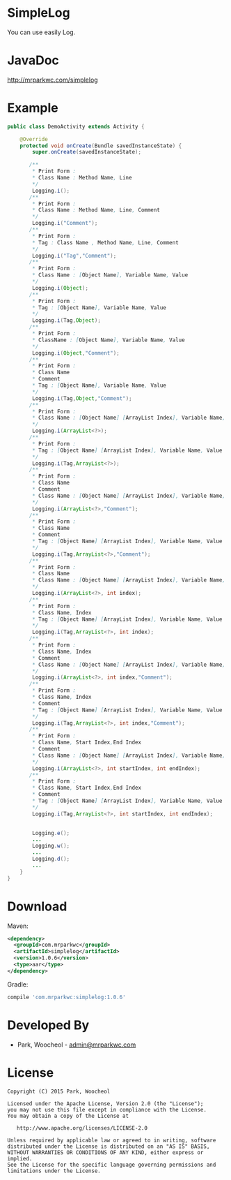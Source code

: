 # SimpleLog

You can use easily Log.

JavaDoc
============
<http://mrparkwc.com/simplelog>

Example
============
```java
public class DemoActivity extends Activity {

    @Override
    protected void onCreate(Bundle savedInstanceState) {
        super.onCreate(savedInstanceState);

       /**
        * Print Form :
        * Class Name : Method Name, Line
        */
        Logging.i(); 
       /**
        * Print Form :
        * Class Name : Method Name, Line, Comment
        */  
        Logging.i("Comment"); 
       /**
        * Print Form :
        * Tag : Class Name , Method Name, Line, Comment
        */
        Logging.i("Tag","Comment"); 
       /**
        * Print Form :
        * Class Name : [Object Name], Variable Name, Value
        */
        Logging.i(Object); 
       /**
        * Print Form :
        * Tag : [Object Name], Variable Name, Value
        */
        Logging.i(Tag,Object); 
       /**
        * Print Form :
        * ClassName : [Object Name], Variable Name, Value
        */
        Logging.i(Object,"Comment");
       /**
        * Print Form :
        * Class Name
        * Comment
        * Tag : [Object Name], Variable Name, Value
        */
        Logging.i(Tag,Object,"Comment");
       /**
        * Print Form :
        * Class Name : [Object Name] [ArrayList Index], Variable Name, Value
        */
        Logging.i(ArrayList<?>); 
       /**
        * Print Form :
        * Tag : [Object Name] [ArrayList Index], Variable Name, Value
        */
        Logging.i(Tag,ArrayList<?>); 
       /**
        * Print Form :
        * Class Name
        * Comment
        * Class Name : [Object Name] [ArrayList Index], Variable Name, Value
        */
        Logging.i(ArrayList<?>,"Comment");
       /**
        * Print Form :
        * Class Name
        * Comment
        * Tag : [Object Name] [ArrayList Index], Variable Name, Value
        */
        Logging.i(Tag,ArrayList<?>,"Comment");
       /**
        * Print Form :
        * Class Name
        * Class Name : [Object Name] [ArrayList Index], Variable Name, Value
        */
        Logging.i(ArrayList<?>, int index); 
       /**
        * Print Form :
        * Class Name, Index
        * Tag : [Object Name] [ArrayList Index], Variable Name, Value
        */
        Logging.i(Tag,ArrayList<?>, int index); 
       /**
        * Print Form :
        * Class Name, Index
        * Comment
        * Class Name : [Object Name] [ArrayList Index], Variable Name, Value
        */
        Logging.i(ArrayList<?>, int index,"Comment");
       /**
        * Print Form :
        * Class Name, Index
        * Comment
        * Tag : [Object Name] [ArrayList Index], Variable Name, Value
        */
        Logging.i(Tag,ArrayList<?>, int index,"Comment");
       /**
        * Print Form :
        * Class Name, Start Index,End Index
        * Comment
        * Class Name : [Object Name] [ArrayList Index], Variable Name, Value
        */
        Logging.i(ArrayList<?>, int startIndex, int endIndex); 
       /**
        * Print Form :
        * Class Name, Start Index,End Index
        * Comment
        * Tag : [Object Name] [ArrayList Index], Variable Name, Value
        */
        Logging.i(Tag,ArrayList<?>, int startIndex, int endIndex); 

        
        Logging.e();
        ...
        Logging.w();
        ...
        Logging.d();
        ...
    }
}
```
Download
============
Maven:
```xml
<dependency>
  <groupId>com.mrparkwc</groupId>
  <artifactId>simplelog</artifactId>
  <version>1.0.6</version>
  <type>aar</type>
</dependency>
```
Gradle:
```groovy
compile 'com.mrparkwc:simplelog:1.0.6'
```
Developed By
============

* Park, Woocheol - <admin@mrparkwc.com>



License
=======

    Copyright (C) 2015 Park, Woocheol

    Licensed under the Apache License, Version 2.0 (the "License");
    you may not use this file except in compliance with the License.
    You may obtain a copy of the License at

       http://www.apache.org/licenses/LICENSE-2.0

    Unless required by applicable law or agreed to in writing, software
    distributed under the License is distributed on an "AS IS" BASIS,
    WITHOUT WARRANTIES OR CONDITIONS OF ANY KIND, either express or implied.
    See the License for the specific language governing permissions and
    limitations under the License.
